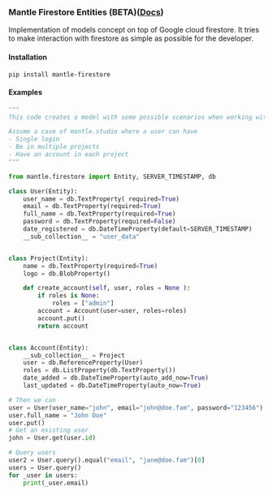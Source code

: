 ### Mantle Firestore Entities (BETA)([Docs](https://mantle-studio.github.io/models/))

Implementation of models concept on top of Google cloud firestore.
It tries to make interaction with firestore as simple as possible for the developer.

#### Installation
```shell script
pip install mantle-firestore
```

#### Examples
```python
"""
This code creates a model with some possible scenarios when working with db.FirestoreModel

Assume a case of mantle.studio where a user can have
- Single login
- Be in multiple projects
- Have an account in each project
"""

from mantle.firestore import Entity, SERVER_TIMESTAMP, db

class User(Entity):
    user_name = db.TextProperty( required=True)
    email = db.TextProperty(required=True)
    full_name = db.TextProperty(required=True)
    password = db.TextProperty(required=False)
    date_registered = db.DateTimeProperty(default=SERVER_TIMESTAMP)
    __sub_collection__ = "user_data"


class Project(Entity):
    name = db.TextProperty(required=True)
    logo = db.BlobProperty()

    def create_account(self, user, roles = None ):
        if roles is None:
            roles = ["admin"]
        account = Account(user=user, roles=roles)
        account.put()
        return account


class Account(Entity):
    __sub_collection__ = Project
    user = db.ReferenceProperty(User)
    roles = db.ListProperty(db.TextProperty())
    date_added = db.DateTimeProperty(auto_add_now=True)
    last_updated = db.DateTimeProperty(auto_now=True)

# Then we can
user = User(user_name="john", email="john@doe.fam", password="123456")
user.full_name = "John Doe"
user.put()
# Get an existing user
john = User.get(user.id)

# Query users
user2 = User.query().equal("email", "jane@doe.fam")[0]
users = User.query()
for _user in users:
    print(_user.email)
```
